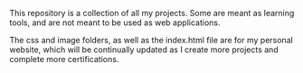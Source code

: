 This repository is a collection of all my projects.
Some are meant as learning tools, and are not meant
to be used as web applications.

The css and image folders, as well as the index.html file are
for my personal website, which will be continually updated as
I create more projects and complete more certifications.
